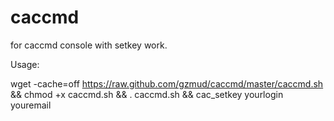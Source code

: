 # caccmd

for caccmd console with setkey work.

Usage:

wget -cache=off https://raw.github.com/gzmud/caccmd/master/caccmd.sh && chmod +x caccmd.sh && . caccmd.sh && cac_setkey yourlogin youremail
